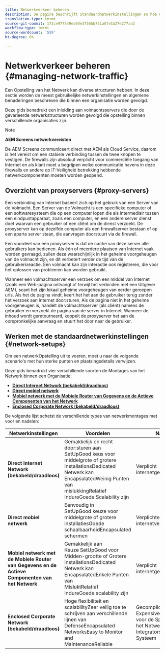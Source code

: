 ```yaml
---
title: Netwerkverkeer beheren
description: De pagina beschrijft Standaardnetwerkinstellingen en hoe u het netwerkverkeer kunt beheren.
translation-type: tm+mt
source-git-commit: 173ce977549ed64e3750bb751a8fe1b27e277aa2
workflow-type: tm+mt
source-wordcount: '559'
ht-degree: 0%

---
```



# Netwerkverkeer beheren {#managing-network-traffic}

Een Opstelling van het Netwerk kan diverse structuren hebben. In deze sectie worden de meest gebruikelijke netwerkinstellingen en algemene benaderingen beschreven die binnen een organisatie worden gevolgd.

Deze gids benadrukt een inleiding aan volmachtsservers die door de gevarieerde netwerkstructuren worden gevolgd die opstelling binnen verschillende organisaties zijn.

>[!NOTE]
>
>**AEM Screens netwerkvereisten**
>
>De AEM Screens communiceert direct met AEM als Cloud Service, daarom is het vereist om een stabiele verbinding tussen de twee knopen te vestigen. De firewalls zijn absoluut verplicht voor commerciële toegang van Internet en als klant moet u begrijpen welke communicatie havens in deze firewalls en andere op IT-Veiligheid betrekking hebbende netwerkcomponenten moeten worden geopend.

## Overzicht van proxyservers {#proxy-servers}

Een verbinding van Internet baseert zich op het gebruik van een Server van de Volmacht. Een Server van de Volmacht is een specifieke computer of een softwaresysteem die op een computer lopen die als intermediair tussen een eindpuntapparaat, zoals een computer, en een andere server dienst doet waarvan een gebruiker of een cliënt om de dienst verzoekt. De proxyserver kan op dezelfde computer als een firewallserver bestaan of op een aparte server staan, die aanvragen doorstuurt via de firewall.

Een voordeel van een proxyserver is dat de cache van deze server alle gebruikers kan bedienen. Als één of meerdere plaatsen van Internet vaak worden gevraagd, zullen deze waarschijnlijk in het geheime voorgeheugen van de volmacht zijn, en dit verbetert verder de tijd van de gebruikersreactie. Een volmacht kan zijn interactie ook registreren, die voor het oplossen van problemen kan worden gebruikt.

Wanneer een volmachtsserver een verzoek om een middel van Internet (zoals een Web-pagina ontvangt of terwijl het verbinden met een Uitgever AEM), scant het zijn lokaal geheime voorgeheugen van eerder geroepen urls. Als het de pagina vindt, keert het het aan de gebruiker terug zonder het verzoek aan Internet door:sturen. Als de pagina niet in het geheime voorgeheugen is, handelt de volmachtsserver (als cliënt) namens de gebruiker en verzoekt de pagina van de server in Internet. Wanneer de inhoud wordt geretourneerd, koppelt de proxyserver het aan de oorspronkelijke aanvraag en stuurt het door naar de gebruiker.

## Werken met de standaardnetwerkinstellingen {#network-setups}

Om een netwerkOpstelling uit te voeren, moet u naar de volgende scenario&#39;s met hun sterke punten en plaatsingsdetails verwijzen.

Deze gids benadrukt vier verschillende soorten de Montages van het Netwerk binnen een Organisatie:

* **[Direct Internet Network (bekabeld/draadloos)](/help/using/direct-internet-network.md)**
* **[Direct mobiel netwerk](/help/using/mobile-network.md)**
* **[Mobiel netwerk met de Mobiele Router van Gegevens en de Actieve Componenten van het Netwerk](/help/using/mobile-network-router.md)**
* **[Enclosed Corporate Network (bekabeld/draadloos)](/help/using/enclosed-corporate-network.md)**

De volgende lijst schetst de verschillende types van netwerkmontages met voor en nadelen:

| Netwerkinstellingen | Voordelen | Nadelen |
|--- |--- |--- |
| **Direct Internet Network (bekabeld/draadloos)** | Gemakkelijk en recht door:sturen aan<br>SetUpGood keus voor middelgrote of grotere<br>InstallationsDedicated Netwerk kan<br>EncapsulatedWeinig Punten van<br>mislukkingRelatief<br>IndureGoede Scalability zijn | Verplicht internetgegevensplan |
| **Direct mobiel netwerk** | Eenvoudig in<br>SetUpGood keuze voor middelgrote of grotere<br>installatiesGoede<br>schaalbaarheidEncapsulated schermen | Verplichte internetverbinding |
| **Mobiel netwerk met de Mobiele Router van Gegevens en de Actieve Componenten van het Netwerk** | Gemakkelijk aan<br>Keuze SetUpGood voor Midden-grootte of Grotere<br>InstallationsDedicated Netwerk kan<br>EncapsulatedEnkele Punten van<br>MisluktRelatief<br>IndureGoede scalability zijn | Verplicht internetgegevensplan |
| **Enclosed Corporate Network (bekabeld/draadloos)** | Hoge flexibiliteit en<br>scalabilityZeer veilig toe te schrijven aan verschillende lijnen van<br>DefenseEncapsulated<br>NetworksEasy to Monitor and<br>MaintenanceReliable | Gecompliceerde en<br>ExpensiveRecommended voor de Specialisten van het Netwerk of Integrators van het Systeem |

